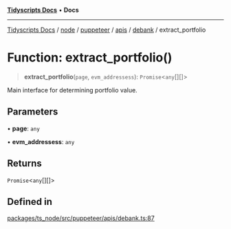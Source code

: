 [**Tidyscripts Docs**](../../../../../../../../../README.md) • **Docs**

***

[Tidyscripts Docs](../../../../../../../../../globals.md) / [node](../../../../../../../README.md) / [puppeteer](../../../../../README.md) / [apis](../../../README.md) / [debank](../README.md) / extract\_portfolio

# Function: extract\_portfolio()

> **extract\_portfolio**(`page`, `evm_addressess`): `Promise`\<`any`[][]\>

Main interface for determining portfolio value.

## Parameters

• **page**: `any`

• **evm\_addressess**: `any`

## Returns

`Promise`\<`any`[][]\>

## Defined in

[packages/ts\_node/src/puppeteer/apis/debank.ts:87](https://github.com/sheunaluko/tidyscripts/blob/master/packages/ts_node/src/puppeteer/apis/debank.ts#L87)
